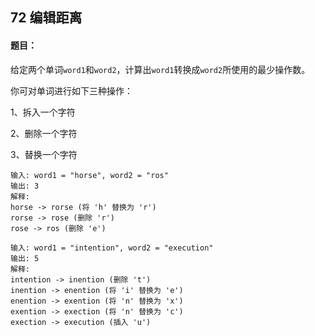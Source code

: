 ## 72 编辑距离

#### 题目：

给定两个单词`word1`和`word2`，计算出`word1`转换成`word2`所使用的最少操作数。

你可对单词进行如下三种操作：

1、拆入一个字符

2、删除一个字符

3、替换一个字符

```
输入: word1 = "horse", word2 = "ros"
输出: 3
解释: 
horse -> rorse (将 'h' 替换为 'r')
rorse -> rose (删除 'r')
rose -> ros (删除 'e')
```

```
输入: word1 = "intention", word2 = "execution"
输出: 5
解释: 
intention -> inention (删除 't')
inention -> enention (将 'i' 替换为 'e')
enention -> exention (将 'n' 替换为 'x')
exention -> exection (将 'n' 替换为 'c')
exection -> execution (插入 'u')
```

